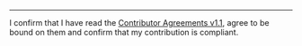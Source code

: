 

______________________________________
I confirm that I have read the [Contributor Agreements v1.1](https://github.com/tegonal/workflow-helper/blob/main/.github/Contributor%20Agreements%20v1.1.txt), agree to be bound on them and confirm that my contribution is compliant.
